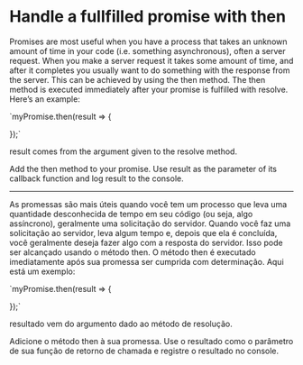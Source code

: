 # Handle a fullfilled promise with then

Promises are most useful when you have a process that takes an unknown amount of time in your code (i.e. something asynchronous), often a server request. When you make a server request it takes some amount of time, and after it completes you usually want to do something with the response from the server. This can be achieved by using the then method. The then method is executed immediately after your promise is fulfilled with resolve. Here’s an example:

`myPromise.then(result => {
  
});`

result comes from the argument given to the resolve method.

Add the then method to your promise. Use result as the parameter of its callback function and log result to the console.

---

As promessas são mais úteis quando você tem um processo que leva uma quantidade desconhecida de tempo em seu código (ou seja, algo assíncrono), geralmente uma solicitação do servidor. Quando você faz uma solicitação ao servidor, leva algum tempo e, depois que ela é concluída, você geralmente deseja fazer algo com a resposta do servidor. Isso pode ser alcançado usando o método then. O método then é executado imediatamente após sua promessa ser cumprida com determinação. Aqui está um exemplo:

`myPromise.then(result => {
  
});`

resultado vem do argumento dado ao método de resolução.

Adicione o método then à sua promessa. Use o resultado como o parâmetro de sua função de retorno de chamada e registre o resultado no console.

